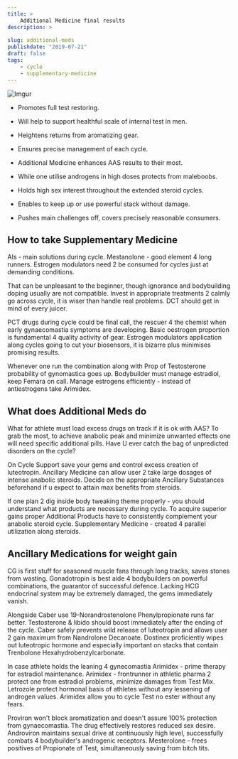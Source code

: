 ```yaml
---
title: >
    Additional Medicine final results
description: >
    
slug: additional-meds
publishdate: "2019-07-21"
draft: false
tags:
    - cycle
    - supplementary-medicine
---
```


![Imgur](https://i.imgur.com/Ksni6AF.jpg)

- Promotes full test restoring.

- Will help to support healthful scale of internal test in men.

- Heightens returns from aromatizing gear.

- Ensures precise management of each cycle.

- Additional Medicine enhances AAS results to their most.

- While one utilise androgens in high doses protects from maleboobs.

- Holds high sex interest throughout the extended steroid cycles.

- Enables to keep up or use powerful stack without damage.

- Pushes main challenges off, covers precisely reasonable
  consumers.   

## How to take Supplementary Medicine

AIs - main solutions during cycle. Mestanolone - good element 4 long
runners. Estrogen modulators need 2 be consumed for cycles just at
demanding conditions.

That can be unpleasant to the beginner, though ignorance and
bodybuilding doping usually are not compatible. Invest in appropriate
treatments 2 calmly go across cycle, it is wiser than handle real
problems. DCT should get in mind of every juicer.

PCT drugs during cycle could be final call, the rescuer 4 the chemist
when early gynaecomastia symptoms are developing. Basic oestrogen
proportion is fundamental 4 quality activity of gear. Estrogen
modulators application along cycles going to cut your biosensors, it is
bizarre plus minimises promising results.

Whenever one run the combination along with Prop of Testosterone
probability of gynomastica goes up. Bodybuilder must manage estradiol,
keep Femara on call. Manage estrogens efficiently - instead of
antiestrogens take Arimidex.    

## What does Additional Meds do

What for athlete must load excess drugs on track if it is ok with AAS?
To grab the most, to achieve anabolic peak and minimize unwanted effects
one will need specific additional pills. Have U ever catch the bag of
unpredicted disorders on the cycle?

On Cycle Support save your gems and control excess creation of
luteotropin. Ancillary Medicine can allow user 2 take large dosages of
intense anabolic steroids. Decide on the appropriate Ancillary
Substances beforehand if u expect to attain max benefits from steroids.

If one plan 2 dig inside body tweaking theme properly - you should
understand what products are necessary during cycle. To acquire superior
gains proper Additional Products have to consistently complement your
anabolic steroid cycle. Supplementary Medicine - created 4 parallel
utilization along steroids. 

## Ancillary Medications for weight gain

CG is first stuff for seasoned muscle fans through long tracks, saves
stones from wasting. Gonadotropin is best aide 4 bodybuilders on
powerful combinations, the guarantor of successful defence. Lacking HCG
endocrinal system may be extremely damaged, the gems immediately vanish.

Alongside Caber use 19-Norandrostenolone Phenylpropionate runs far
better. Testosterone & libido should boost immediately after the ending
of the cycle. Caber safely prevents wild release of luteotropin and
allows user 2 gain maximum from Nandrolone Decanoate. Dostinex
proficiently wipes out luteotropic hormone and especially important on
stacks that contain Trenbolone Hexahydrobenzylcarbonate.

In case athlete holds the leaning 4 gynecomastia Arimidex - prime
therapy for estradiol maintenance. Arimidex - frontrunner in athletic
pharma 2 protect one from estradiol problems, minimize damages from Test
Mix. Letrozole protect hormonal basis of athletes without any lessening
of androgen values. Arimidex allow you to cycle Test no ester without
any fears.

Proviron won't block aromatization and doesn't assure 100% protection
from gynaecomastia. The drug effectively restores reduced sex desire.
Androviron maintains sexual drive at continuously high level,
successfully combats 4 bodybuilder's androgenic receptors. Mesterolone -
frees positives of Propionate of Test, simultaneously saving from bitch
tits.  
